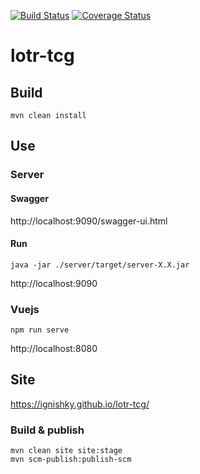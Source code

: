 [![Build Status](https://travis-ci.org/Ignishky/lotr-tcg.svg?branch=master)](https://travis-ci.org/Ignishky/lotr-tcg)
[![Coverage Status](https://coveralls.io/repos/github/Ignishky/lotr-tcg/badge.svg)](https://coveralls.io/github/Ignishky/lotr-tcg)

# lotr-tcg

## Build

```shell script
mvn clean install
```

## Use

### Server

#### Swagger

http://localhost:9090/swagger-ui.html

#### Run

```shell script
java -jar ./server/target/server-X.X.jar
```

http://localhost:9090

### Vuejs

```shell script
npm run serve
```

http://localhost:8080

## Site

https://ignishky.github.io/lotr-tcg/

### Build & publish

```shell script
mvn clean site site:stage
mvn scm-publish:publish-scm
```
